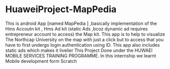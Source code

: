 # HuaweiProject-MapPedia
This is android App [named MapPedia ] ,basically implementation of the Hms Accoutn kit , Hms Ad kit (static Ads ,bcoz dynamic ad requires entrepreneur account to access) the Map kit. This app is to help to visualize The Northcap University on the map with just a click but to access that you have to first undergo login authentication using ID. This app also includes static ads  which makes it livelier This Project Done under the HUWAEI MOBILE SERVICES TRAINING PROGRAMME. In this internship we learnt Mobile development form Scratch
